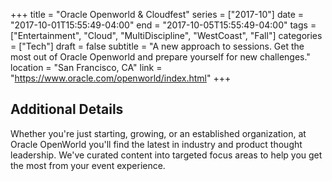 +++
title = "Oracle Openworld & Cloudfest"
series = ["2017-10"]
date = "2017-10-01T15:55:49-04:00"
end = "2017-10-05T15:55:49-04:00"
tags = ["Entertainment", "Cloud", "MultiDiscipline", "WestCoast", "Fall"]
categories = ["Tech"]
draft = false
subtitle = "A new approach to sessions. Get the most out of Oracle Openworld and prepare yourself for new challenges."
location = "San Francisco, CA"
link = "https://www.oracle.com/openworld/index.html"
+++

<!--more-->

## Additional Details

Whether you're just starting, growing, or an established organization, at Oracle OpenWorld you'll find the latest in industry and product thought leadership. We've curated content into targeted focus areas to help you get the most from your event experience.
